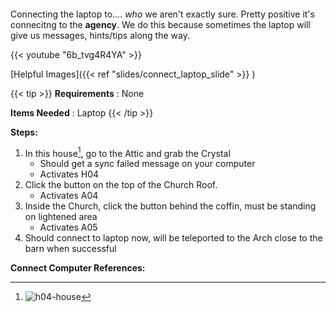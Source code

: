 ####

Connecting the laptop to.... _who_ we aren't exactly sure. Pretty positive it's connecitng to the **agency**.
We do this because sometimes the laptop will give us messages, hints/tips along the way.

{{< youtube "6b_tvg4R4YA" >}}

[Helpful Images]({{< ref "slides/connect_laptop_slide" >}}  )

{{< tip >}}
**Requirements** : None

**Items Needed** : Laptop
{{< /tip >}}


**Steps:**

1. In this house[^1], go to the Attic and grab the Crystal
	- Should get a sync failed message on your computer
	- Activates H04
1. Click the button on the top of the Church Roof.
	- Activates A04
1. Inside the Church, click the button behind the coffin, must be standing on lightened area
	- Activates A05
1. Should connect to laptop now, will be teleported to the Arch close to the barn when successful

**Connect Computer References:**
[^1]: ![h04-house](/images/bh/h04-house.jpg)


